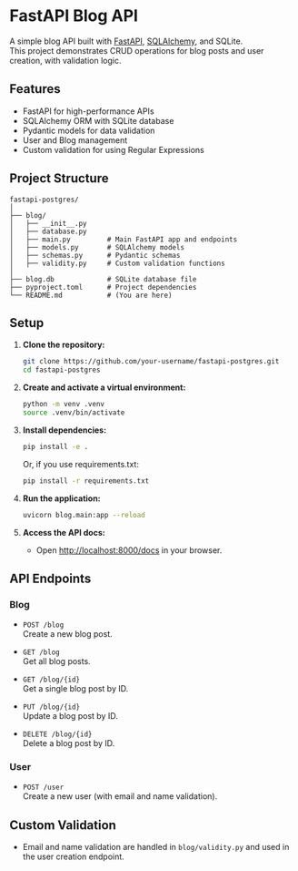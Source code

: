 # FastAPI Blog API

A simple blog API built with [FastAPI](https://fastapi.tiangolo.com/), [SQLAlchemy](https://www.sqlalchemy.org/), and SQLite.  
This project demonstrates CRUD operations for blog posts and user creation, with validation logic.

## Features

- FastAPI for high-performance APIs
- SQLAlchemy ORM with SQLite database
- Pydantic models for data validation
- User and Blog management
- Custom validation for using Regular Expressions

## Project Structure

```
fastapi-postgres/
│
├── blog/
│   ├── __init__.py
│   ├── database.py
│   ├── main.py         # Main FastAPI app and endpoints
│   ├── models.py       # SQLAlchemy models
│   ├── schemas.py      # Pydantic schemas
│   ├── validity.py     # Custom validation functions
│
├── blog.db             # SQLite database file
├── pyproject.toml      # Project dependencies
└── README.md           # (You are here)
```

## Setup

1. **Clone the repository:**

   ```bash
   git clone https://github.com/your-username/fastapi-postgres.git
   cd fastapi-postgres
   ```

2. **Create and activate a virtual environment:**

   ```bash
   python -m venv .venv
   source .venv/bin/activate
   ```

3. **Install dependencies:**

   ```bash
   pip install -e .
   ```

   Or, if you use requirements.txt:

   ```bash
   pip install -r requirements.txt
   ```

4. **Run the application:**

   ```bash
   uvicorn blog.main:app --reload
   ```

5. **Access the API docs:**
   - Open [http://localhost:8000/docs](http://localhost:8000/docs) in your browser.

## API Endpoints

### Blog

- `POST /blog`  
  Create a new blog post.

- `GET /blog`  
  Get all blog posts.

- `GET /blog/{id}`  
  Get a single blog post by ID.

- `PUT /blog/{id}`  
  Update a blog post by ID.

- `DELETE /blog/{id}`  
  Delete a blog post by ID.

### User

- `POST /user`  
  Create a new user (with email and name validation).

## Custom Validation

- Email and name validation are handled in `blog/validity.py` and used in the user creation endpoint.
